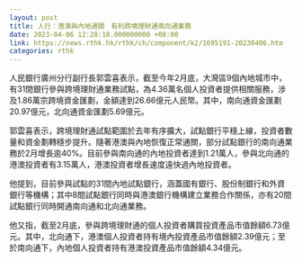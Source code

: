 ```yaml
---
layout: post
title: 人行：港澳與內地通關　有利跨境理財通南向通業務
date: 2023-04-06 12:28:18.000000000 +08:00
link: https://news.rthk.hk/rthk/ch/component/k2/1695191-20230406.htm
categories: rthk
---
```


人民銀行廣州分行副行長郭雲喜表示，截至今年2月底，大灣區9個內地城市中，有31間銀行參與跨境理財通業務試點，為4.36萬名個人投資者提供相關服務，涉及1.86萬宗跨境資金匯劃，金額達到26.66億元人民幣。其中，南向通資金匯劃20.97億元，北向通資金匯劃5.69億元。

郭雲喜表示，跨境理財通試點範圍於去年有序擴大，試點銀行平穩上線，投資者數量和資金劃轉穩步提升。隨著港澳與內地恢復正常通關，部分試點銀行的南向通業務於2月增長逾40%。目前參與南向通的內地投資者達到1.21萬人，參與北向通的港澳投資者有3.15萬人，港澳投資者增長速度遠快過內地投資者。

他提到，目前參與試點的31間內地試點銀行，涵蓋國有銀行、股份制銀行和外資銀行等機構；其中8間試點銀行同時與港澳銀行機構建立業務合作關係，亦有20間試點銀行同時開通南向通和北向通業務。

他又指，截至2月底，參與跨境理財通的個人投資者購買投資產品市值餘額6.73億元。其中，北向通下，港澳個人投資者持有境內投資產品市值餘額2.39億元；至於南向通下，內地個人投資者持有港澳投資產品市值餘額4.34億元。
